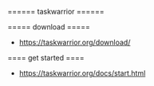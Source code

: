 ====== taskwarrior ======

===== download =====
* https://taskwarrior.org/download/

==== get started ====
* https://taskwarrior.org/docs/start.html
